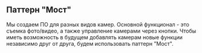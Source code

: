 ## Паттерн "Мост"

Мы создаем ПО для разных видов камер. Основной функционал - это съемка фото/видео, а также управление камерами через кнопки. Чтобы иметь возможность в будущем добавлять камерам новые функции независимо друг от друга, будем использовать паттерн "Мост".
